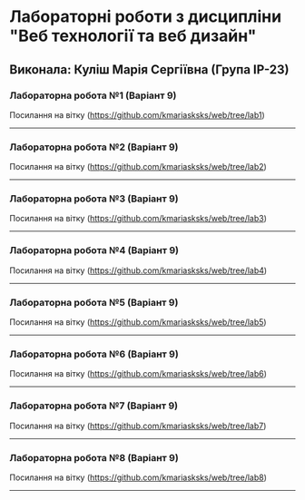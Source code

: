 # Лабораторні роботи з дисципліни "Веб технології та веб дизайн"

## Виконала: Куліш Марія Сергіївна (Група ІР-23)

### Лабораторна робота №1 (Варіант 9)
Посилання на вітку (https://github.com/kmariasksks/web/tree/lab1)

***
### Лабораторна робота №2 (Варіант 9)
Посилання на вітку (https://github.com/kmariasksks/web/tree/lab2)

***
### Лабораторна робота №3 (Варіант 9)
Посилання на вітку (https://github.com/kmariasksks/web/tree/lab3)

***
### Лабораторна робота №4 (Варіант 9)
Посилання на вітку (https://github.com/kmariasksks/web/tree/lab4)
***
### Лабораторна робота №5 (Варіант 9)
Посилання на вітку (https://github.com/kmariasksks/web/tree/lab5)
***

### Лабораторна робота №6 (Варіант 9)
Посилання на вітку (https://github.com/kmariasksks/web/tree/lab6)
***

### Лабораторна робота №7 (Варіант 9)
Посилання на вітку (https://github.com/kmariasksks/web/tree/lab7)
***

### Лабораторна робота №8 (Варіант 9)
Посилання на вітку (https://github.com/kmariasksks/web/tree/lab8)
***

